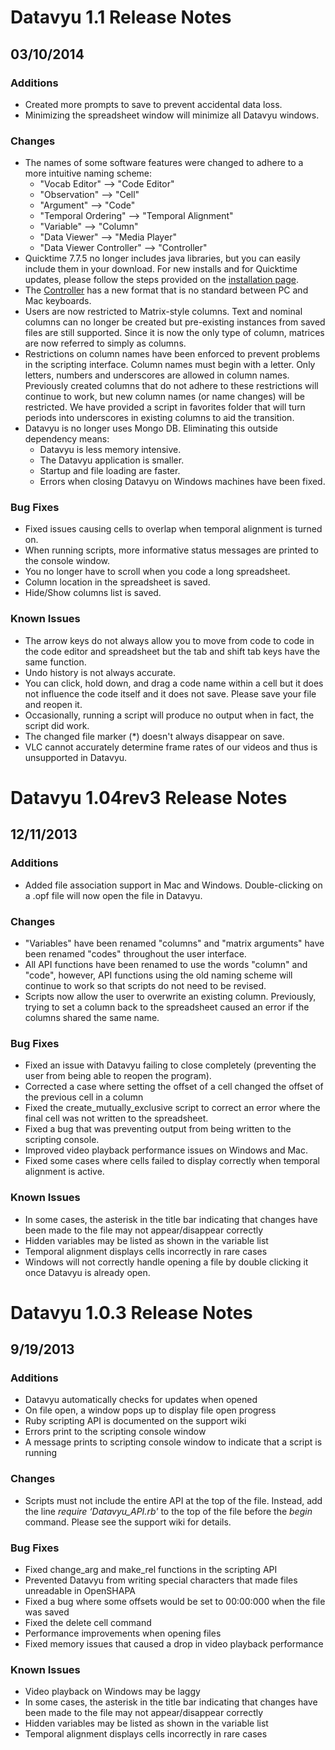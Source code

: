 # Datavyu 1.1 Release Notes
## 03/10/2014

### Additions
* Created more prompts to save to prevent accidental data loss.
* Minimizing the spreadsheet window will minimize all Datavyu windows.

### Changes
* The names of some software features were changed to adhere to a more intuitive naming scheme:
  * "Vocab Editor" --> "Code Editor"
  * "Observation" --> "Cell"
  * "Argument" --> "Code" 
  * "Temporal Ordering" --> "Temporal Alignment"
  * "Variable" --> "Column"
  * "Data Viewer" --> "Media Player" 
  * "Data Viewer Controller" --> "Controller" 
* Quicktime 7.7.5 no longer includes java libraries, but you can easily include them in your download. For new installs and for Quicktime updates, please follow the steps provided on the [installation page](http://www.datavyu.org/user-guide/_images/install-quicktime-special.png). 
* The [Controller](http://www.datavyu.org/user-guide/_images/keypad-add-data-button.png) has a new format that is no standard between PC and Mac keyboards.
* Users are now restricted to Matrix-style columns. Text and nominal columns can no longer be created but pre-existing instances from saved files are still supported. Since it is now the only type of column, matrices are now referred to simply as columns.
* Restrictions on column names have been enforced to prevent problems in the scripting interface. Column names must begin with a letter. Only letters, numbers and underscores are allowed in column names. Previously created columns that do not adhere to these restrictions will continue to work, but new column names (or name changes) will be restricted. We have provided a script in favorites folder that will turn periods into underscores in existing columns to aid the transition. 
* Datavyu is no longer uses Mongo DB. Eliminating this outside dependency means:
  * Datavyu is less memory intensive.
  * The Datavyu application is smaller.
  * Startup and file loading are faster.
  * Errors when closing Datavyu on Windows machines have been fixed.

### Bug Fixes
* Fixed issues causing cells to overlap when temporal alignment is turned on.
* When running scripts, more informative status messages are printed to the console window.
* You no longer have to scroll when you code a long spreadsheet.
* Column location in the spreadsheet is saved.
* Hide/Show columns list is saved. 

### Known Issues
* The arrow keys do not always allow you to move from code to code in the code editor and spreadsheet but the tab and shift tab keys have the same function. 
* Undo history is not always accurate.
* You can click, hold down, and drag a code name within a cell but it does not influence the code itself and it does not save. Please save your file and reopen it. 
* Occasionally, running a script will produce no output when in fact, the script did work.
* The changed file marker (*) doesn't always disappear on save.
* VLC cannot accurately determine frame rates of our videos and thus is unsupported in Datavyu.




# Datavyu 1.04rev3 Release Notes
## 12/11/2013

### Additions
* Added file association support in Mac and Windows. Double-clicking on a .opf file will now open the file in Datavyu.

### Changes
* "Variables" have been renamed "columns" and "matrix arguments" have been renamed "codes" throughout the user interface.
* All API functions have been renamed to use the words "column" and "code", however, API functions using the old naming scheme will continue to work so that scripts do not need to be revised.
* Scripts now allow the user to overwrite an existing column. Previously, trying to set a column back to the spreadsheet caused an error if the columns shared the same name.

### Bug Fixes
* Fixed an issue with Datavyu failing to close completely (preventing the user from being able to reopen the program).
* Corrected a case where setting the offset of a cell changed the offset of the previous cell in a column
* Fixed the create\_mutually\_exclusive script to correct an error where the final cell was not written to the spreadsheet.
* Fixed a bug that was preventing output from being written to the scripting console.
* Improved video playback performance issues on Windows and Mac.
* Fixed some cases where cells failed to display correctly when temporal alignment is active.

### Known Issues
  * In some cases, the asterisk in the title bar indicating that changes have been made to the file may not appear/disappear correctly
  * Hidden variables may be listed as shown in the variable list
  * Temporal alignment displays cells incorrectly in rare cases
  * Windows will not correctly handle opening a file by double clicking it once Datavyu is already open.

# Datavyu 1.0.3 Release Notes
## 9/19/2013

### Additions
  * Datavyu automatically checks for updates when opened
  * On file open, a window pops up to display file open progress
  * Ruby scripting API is documented on the support wiki
  * Errors print to the scripting console window
  * A message prints to scripting console window to indicate that a script is running

### Changes
 * Scripts must not include the entire API at the top of the file. Instead, add the line _require ‘Datavyu\_API.rb'_ to the top of the file before the _begin_ command. Please see the support wiki for details.

### Bug Fixes
  * Fixed change_arg and make_rel functions in the scripting API
  * Prevented Datavyu from writing special characters that made files unreadable in OpenSHAPA
  * Fixed a bug where some offsets would be set to 00:00:000 when the file was saved
  * Fixed the delete cell command
  * Performance improvements when opening files
  * Fixed memory issues that caused a drop in video playback performance

### Known Issues
  * Video playback on Windows may be laggy
  * In some cases, the asterisk in the title bar indicating that changes have been made to the file may not appear/disappear correctly
  * Hidden variables may be listed as shown in the variable list
  * Temporal alignment displays cells incorrectly in rare cases
